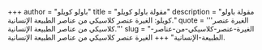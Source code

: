 +++
author = "باولو كويلو"
title = "مقولة باولو كويلو"
description = "مقولة باولو كويلو: الغيرة عنصر كلاسيكي من عناصر الطبيعة الإنسانية."
quote = '''الغيرة عنصر كلاسيكي من عناصر الطبيعة الإنسانية.'''
slug = "الغيرة-عنصر-كلاسيكي-من-عناصر-الطبيعة-الإنسانية"
+++
الغيرة عنصر كلاسيكي من عناصر الطبيعة الإنسانية.
